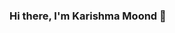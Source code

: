 ### Hi there, I'm Karishma Moond 👋

<!-- Visitors  -->

<!-- ![image](https://github.com/Karishma-Moond/Karishma-Moond/assets/93302936/9706cf79-531a-4387-baa9-01123541bee8) -->
<!-- 
Welcome to Karishma's Github
       



🔭 I’m currently working on my project
🌱 I’m currently learning Javascript
👯 I’m looking to collaborate on open source
💬 Ask me about ...Anything
📫 How to reach me: ...Linkedin
😄 Pronouns: ... She/Her
⚡ Fun fact: ...My favorite time of the day is at dawn because it feels calm. -->

